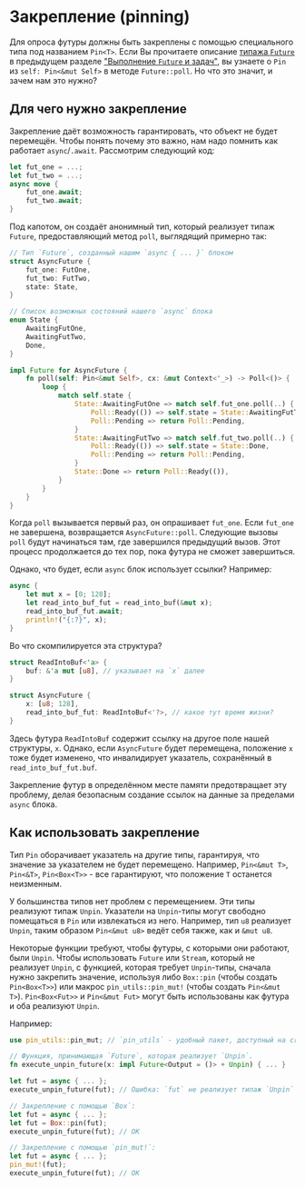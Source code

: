 # Закрепление (pinning)

Для опроса футуры должны быть закреплены с помощью специального типа под названием
`Pin<T>`. Если Вы прочитаете описание [типажа `Future`] в
предыдущем разделе ["Выполнение `Future` и задач"], вы узнаете о
`Pin` из `self: Pin<&mut Self>` в методе `Future::poll`.
Но что это значит, и зачем нам это нужно?

## Для чего нужно закрепление

Закрепление даёт возможность гарантировать, что объект не будет перемещён.
Чтобы понять почему это важно, нам надо помнить как работает `async`/`.await`.
Рассмотрим следующий код:

```rust
let fut_one = ...;
let fut_two = ...;
async move {
    fut_one.await;
    fut_two.await;
}
```

Под капотом, он создаёт анонимный тип, который реализует типаж `Future`,
предоставляющий метод `poll`, выглядящий примерно так:

```rust
// Тип `Future`, созданный нашим `async { ... }` блоком
struct AsyncFuture {
    fut_one: FutOne,
    fut_two: FutTwo,
    state: State,
}

// Список возможных состояний нашего `async` блока
enum State {
    AwaitingFutOne,
    AwaitingFutTwo,
    Done,
}

impl Future for AsyncFuture {
    fn poll(self: Pin<&mut Self>, cx: &mut Context<'_>) -> Poll<()> {
        loop {
            match self.state {
                State::AwaitingFutOne => match self.fut_one.poll(..) {
                    Poll::Ready(()) => self.state = State::AwaitingFutTwo,
                    Poll::Pending => return Poll::Pending,
                }
                State::AwaitingFutTwo => match self.fut_two.poll(..) {
                    Poll::Ready(()) => self.state = State::Done,
                    Poll::Pending => return Poll::Pending,
                }
                State::Done => return Poll::Ready(()),
            }
        }
    }
}
```

Когда `poll` вызывается первый раз, он опрашивает
`fut_one`. Если `fut_one` не завершена,
возвращается `AsyncFuture::poll`. Следующие вызовы
`poll` будут начинаться там, где завершился
предыдущий вызов. Этот процесс продолжается до тех пор, пока
футура не сможет завершиться.

Однако, что будет, если `async` блок использует ссылки?
Например:

```rust
async {
    let mut x = [0; 128];
    let read_into_buf_fut = read_into_buf(&mut x);
    read_into_buf_fut.await;
    println!("{:?}", x);
}
```

Во что скомпилируется эта структура?

```rust
struct ReadIntoBuf<'a> {
    buf: &'a mut [u8], // указывает на `x` далее
}

struct AsyncFuture {
    x: [u8; 128],
    read_into_buf_fut: ReadIntoBuf<'?>, // какое тут время жизни?
}
```

Здесь футура `ReadIntoBuf` содержит ссылку на другое
поле нашей структуры, `x`. Однако, если
`AsyncFuture` будет перемещена, положение
`x` тоже будет изменено, что инвалидирует указатель,
сохранённый в `read_into_buf_fut.buf`.

Закрепление футур в определённом месте памяти предотвращает
эту проблему, делая безопасным создание ссылок на данные за
пределами `async` блока.

## Как использовать закрепление

Тип `Pin` оборачивает указатель на другие типы,
гарантируя, что значение за указателем не будет перемещено.
Например, `Pin<&mut T>`, `Pin<&T>`,
`Pin<Box<T>>` - все гарантируют, что положение
`T` останется неизменным.

У большинства типов нет проблем с перемещением. Эти типы
реализуют типаж `Unpin`. Указатели на
`Unpin`-типы могут свободно помещаться в
`Pin` или извлекаться из него. Например, тип
`u8` реализует `Unpin`, таким образом
`Pin<&mut u8>` ведёт себя также, как и
`&mut u8`.

Некоторые функции требуют, чтобы футуры, с которыми они работают, были `Unpin`. Чтобы использовать
`Future` или `Stream`, который не реализует `Unpin`, с функцией, которая требует
`Unpin`-типы, сначала нужно закрепить значение, используя либо
`Box::pin` (чтобы создать `Pin<Box<T>>`) или макрос `pin_utils::pin_mut!`
(чтобы создать `Pin<&mut T>`). `Pin<Box<Fut>>` и `Pin<&mut Fut>` могут быть
использованы как футура и оба реализуют `Unpin`.

Например:

```rust
use pin_utils::pin_mut; // `pin_utils` - удобный пакет, доступный на crates.io

// Функция, принимающая `Future`, которая реализует `Unpin`.
fn execute_unpin_future(x: impl Future<Output = ()> + Unpin) { ... }

let fut = async { ... };
execute_unpin_future(fut); // Ошибка: `fut` не реализует типаж `Unpin`

// Закрепление с помощью `Box`:
let fut = async { ... };
let fut = Box::pin(fut);
execute_unpin_future(fut); // OK

// Закрепление с помощью `pin_mut!`:
let fut = async { ... };
pin_mut!(fut);
execute_unpin_future(fut); // OK
```


["Выполнение `Future` и задач"]: ../02_execution/01_chapter.md
[типажа `Future`]: ../02_execution/02_future.md